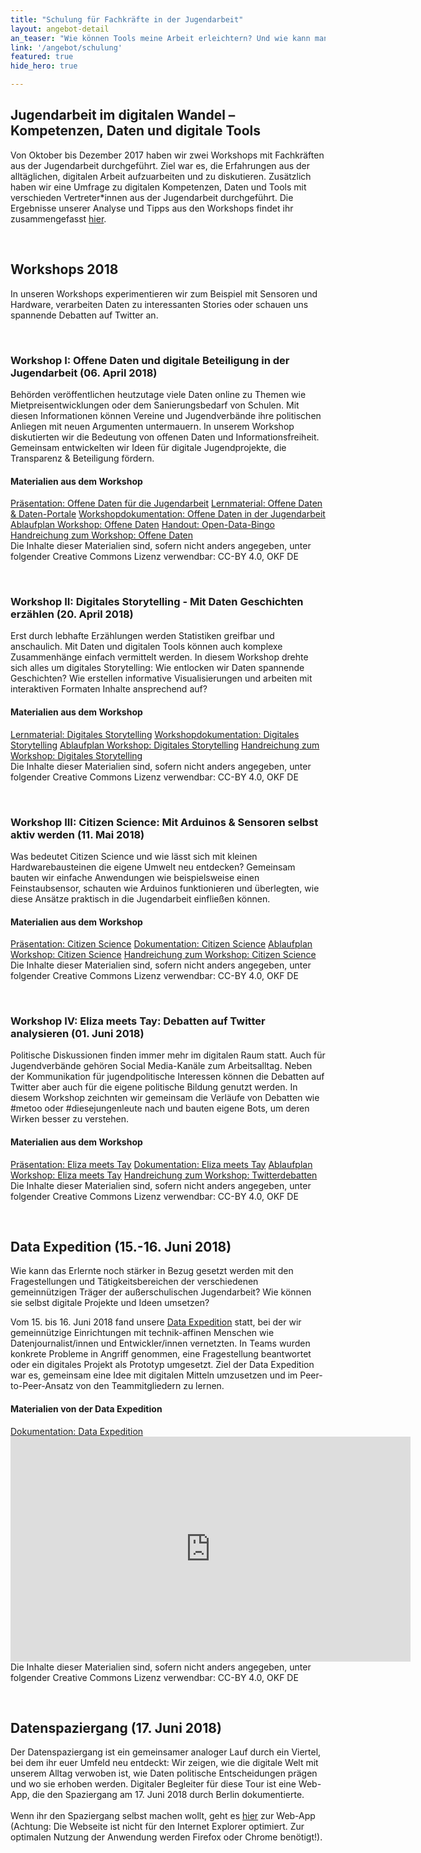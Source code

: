 ```yaml
---
title: "Schulung für Fachkräfte in der Jugendarbeit"
layout: angebot-detail
an_teaser: "Wie können Tools meine Arbeit erleichtern? Und wie kann man mit Daten gute Geschichten erzählen? Wir wollen Jugendverbände und gemeinnützige Organisationen in der Jugendarbeit auf dem Weg in die Digitalisierung begleiten: Dazu bieten wir verschiedene Workshops und Formate an, in denen wir mit digitalen Tools experimentieren und gemeinsam tiefer in die Welt der Daten eintauchen."
link: '/angebot/schulung'
featured: true
hide_hero: true

---
```

<h2>Jugendarbeit im digitalen Wandel – Kompetenzen, Daten und digitale Tools</h2>
<p>
	Von Oktober bis Dezember 2017 haben wir zwei Workshops mit Fachkräften aus der Jugendarbeit durchgeführt. Ziel war es, die Erfahrungen aus der alltäglichen, digitalen Arbeit aufzuarbeiten und zu diskutieren. Zusätzlich haben wir eine Umfrage zu digitalen Kompetenzen, Daten und Tools mit verschieden Vertreter*innen aus der Jugendarbeit durchgeführt. Die Ergebnisse unserer Analyse und Tipps aus den Workshops findet ihr zusammengefasst <a class="highlight-grey" href="https://bedarfsanalyse.demokratielabore.de">hier</a>.
</p><br>
<h2>Workshops 2018</h2>
<p>
	In unseren Workshops experimentieren wir zum Beispiel mit Sensoren und Hardware, verarbeiten Daten zu interessanten Stories oder schauen uns spannende Debatten auf Twitter an.
</p><br>

<h3>Workshop I: Offene Daten und digitale Beteiligung in der Jugendarbeit (06. April 2018)</h3>
<p>
Behörden veröffentlichen heutzutage viele Daten online zu Themen wie Mietpreisentwicklungen oder dem Sanierungsbedarf von Schulen. Mit diesen Informationen können Vereine und Jugendverbände ihre politischen Anliegen mit neuen Argumenten untermauern. In unserem Workshop diskutierten wir die Bedeutung von offenen Daten und Informationsfreiheit. Gemeinsam entwickelten wir Ideen für digitale Jugendprojekte, die Transparenz & Beteiligung fördern. <br>

<h4>Materialien aus dem Workshop</h4>
		    <a class="btn-download" href="/workshops/downloads/Demokratielabore_Präsentation_Offene-Daten-in-der-Jugendarbeit.pdf" download="/workshops/downloads/Demokratielabore_Präsentation_Offene-Daten-in-der-Jugendarbeit.pdf">Präsentation: Offene Daten für die Jugendarbeit</a>
                    <a class="btn-download" href="/workshops/downloads/Demokratielabore_Lernmaterial_OpenData-Portale.pdf" download="/workshops/downloads/Demokratielabore_Lernmaterial_OpenData-Portale.pdf">Lernmaterial: Offene Daten & Daten-Portale</a>
		    <a class="btn-download" href="/workshops/downloads/Demokratielabore_Dokumentation_Offene-Daten-in-der-Jugendarbeit.pdf" download="/workshops/downloads/Demokratielabore_Dokumentation_Offene-Daten-in-der-Jugendarbeit.pdf">Workshopdokumentation: Offene Daten in der Jugendarbeit</a>
		     <a class="btn-download" href="/workshops/downloads/Ablaufplan_Workshop_Offene_Daten_Jugendarbeit.pdf" download="/workshops/downloads/Ablaufplan_Workshop_Offene_Daten_Jugendarbeit.pdf">Ablaufplan Workshop: Offene Daten</a>
		     <a class="btn-download" href="/workshops/downloads/Handout_Open-Data-Bingo.docx" download="/workshops/downloads/Handout_Open-Data-Bingo.docx">Handout: Open-Data-Bingo</a>
		     <a class="btn-download" href="/workshops/downloads/Handreichung_Offene_Daten.pdf" download="/workshops/downloads/Handreichung_Offene_Daten.pdf">Handreichung zum Workshop: Offene Daten</a>
<br>
Die Inhalte dieser Materialien sind, sofern nicht anders angegeben, unter folgender Creative Commons Lizenz verwendbar: CC-BY 4.0, OKF DE
</p><br>

<h3>Workshop II: Digitales Storytelling - Mit Daten Geschichten erzählen (20. April 2018)</h3>
<p>
Erst durch lebhafte Erzählungen werden Statistiken greifbar und anschaulich. Mit Daten und digitalen Tools können auch komplexe Zusammenhänge einfach vermittelt werden. In diesem Workshop drehte sich alles um digitales Storytelling: Wie entlocken wir Daten spannende Geschichten? Wie erstellen informative Visualisierungen und arbeiten mit interaktiven Formaten Inhalte ansprechend auf? <br>

<h4>Materialien aus dem Workshop</h4>
                    <a class="btn-download" href="/workshops/downloads/Demokratielabore_Lernmaterial_Digitales-Storytelling.pdf" download="/workshops/downloads/Demokratielabore_Lernmaterial_Digitales-Storytelling.pdf">Lernmaterial: Digitales Storytelling</a>
		    <a class="btn-download" href="/workshops/downloads/Demokratielabore_Dokumentation_Digitales-Storytelling.pdf" download="/workshops/downloads/Demokratielabore_Dokumentation_Digitales-Storytelling.pdf">Workshopdokumentation: Digitales Storytelling</a>
		    <a class="btn-download" href="/workshops/downloads/Ablaufplan_Workshop_Digitales_Storytelling.pdf" download="/workshops/downloads/Ablaufplan_Workshop_Digitales_Storytelling.pdf">Ablaufplan Workshop: Digitales Storytelling</a>
		    <a class="btn-download" href="/workshops/downloads/Handreichung_digitales_Storytelling.pdf" download="/workshops/downloads/Handreichung_digitales_Storytelling.pdf">Handreichung zum Workshop: Digitales Storytelling</a>
<br>
Die Inhalte dieser Materialien sind, sofern nicht anders angegeben, unter folgender Creative Commons Lizenz verwendbar: CC-BY 4.0, OKF DE
</p><br>

<h3>Workshop III: Citizen Science: Mit Arduinos & Sensoren selbst aktiv werden (11. Mai 2018)</h3>
<p>
Was bedeutet Citizen Science und wie lässt sich mit kleinen Hardwarebausteinen die eigene Umwelt neu entdecken? Gemeinsam bauten wir einfache Anwendungen wie beispielsweise einen Feinstaubsensor, schauten wie Arduinos funktionieren und überlegten, wie diese Ansätze praktisch in die Jugendarbeit einfließen können. <br>

<h4>Materialien aus dem Workshop</h4>
		    <a class="btn-download" href="/workshops/downloads/Demokratielabore_Präsentation_Citizen-Science.pdf" download="/workshops/downloads/Demokratielabore_Präsentation_Citizen-Science.pdf">Präsentation: Citizen Science</a>
                    <a class="btn-download" href="/workshops/downloads/Demokratielabore_Dokumentation_Citizen-Science.pdf" download="/workshops/downloads/Demokratielabore_Dokumentation_Citizen-Science.pdf">Dokumentation: Citizen Science</a>
		    <a class="btn-download" href="/workshops/downloads/Ablaufplan_Workshop_Citizen_Science.pdf" download="/workshops/downloads/Ablaufplan_Workshop_Citizen_Science.pdf">Ablaufplan Workshop: Citizen Science</a>
		    <a class="btn-download" href="/workshops/downloads/Handreichung_Citizen_Science.pdf" download="/workshops/downloads/Handreichung_Citizen_Science.pdf">Handreichung zum Workshop: Citizen Science</a>
<br>
Die Inhalte dieser Materialien sind, sofern nicht anders angegeben, unter folgender Creative Commons Lizenz verwendbar: CC-BY 4.0, OKF DE
</p><br>

<h3>Workshop IV: Eliza meets Tay: Debatten auf Twitter analysieren (01. Juni 2018)</h3>
<p>
Politische Diskussionen finden immer mehr im digitalen Raum statt. Auch für Jugendverbände gehören Social Media-Kanäle zum Arbeitsalltag. Neben der Kommunikation für jugendpolitische Interessen können die Debatten auf Twitter aber auch für die eigene politische Bildung genutzt werden. In diesem Workshop zeichnten wir gemeinsam die Verläufe von Debatten wie #metoo oder #diesejungenleute nach und bauten eigene Bots, um deren Wirken besser zu verstehen. <br>
</p>

<h4>Materialien aus dem Workshop</h4>
<p>
    <a class="btn-download" href="/workshops/downloads/Demokratielabore_Präsentation_Eliza_meets_Tay.pdf" download="/workshops/downloads/Demokratielabore_Präsentation_Eliza_meets_Tay.pdf">Präsentation: Eliza meets Tay</a>
    <a class="btn-download" href="/workshops/downloads/Demokratielabore_Dokumentation_Eliza_meets_Tay.pdf" download="/workshops/downloads/Demokratielabore_Dokumentation_Eliza_meets_Tay.pdf">Dokumentation: Eliza meets Tay</a>
    <a class="btn-download" href="/workshops/downloads/Ablaufplan_Workshop_Twitterdebatten.pdf" download="/workshops/downloads/Ablaufplan_Workshop_Twitterdebatten.pdf">Ablaufplan Workshop: Eliza meets Tay</a>
	<a class="btn-download" href="/workshops/downloads/Handreichung_Twitterdebatten.pdf" download="/workshops/downloads/Handreichung_Twitterdebatten.pdf">Handreichung zum Workshop: Twitterdebatten</a>
<br>
Die Inhalte dieser Materialien sind, sofern nicht anders angegeben, unter folgender Creative Commons Lizenz verwendbar: CC-BY 4.0, OKF DE
</p><br>

<h2>Data Expedition (15.-16. Juni 2018)</h2>
<p>
	Wie kann das Erlernte noch stärker in Bezug gesetzt werden mit den Fragestellungen und Tätigkeitsbereichen der verschiedenen gemeinnützigen Träger der außerschulischen Jugendarbeit? Wie können sie selbst digitale Projekte und Ideen umsetzen?
</p>
<p>
	Vom 15. bis 16. Juni 2018 fand unsere <a class= "highlight-grey" href="https://dataexpedition.demokratielabore.de">Data Expedition</a> statt, bei der wir gemeinnützige Einrichtungen mit technik-affinen Menschen wie Datenjournalist/innen und Entwickler/innen vernetzten. In Teams wurden konkrete Probleme in Angriff genommen, eine Fragestellung beantwortet oder ein digitales Projekt als Prototyp umgesetzt. Ziel der Data Expedition war es, gemeinsam eine Idee mit digitalen Mitteln umzusetzen und im Peer-to-Peer-Ansatz von den Teammitgliedern zu lernen.
<br>
</p>

<h4>Materialien von der Data Expedition</h4>
<p>
	 <a class="btn-download" href="/workshops/downloads/Dokumentation_Data-Expedition_Demokratielabore.pdf" download="/workshops/downloads/Dokumentation_Data-Expedition_Demokratielabore.pdf">Dokumentation: Data Expedition</a>
<br>
<iframe class="embed-video" src="https://www.youtube-nocookie.com/embed/HMLI5aJ4qSg?rel=0&amp;ecver=2" width="640" height="360" frameborder="0" allow="autoplay; encrypted-media" allowfullscreen></iframe>
<br>
Die Inhalte dieser Materialien sind, sofern nicht anders angegeben, unter folgender Creative Commons Lizenz verwendbar: CC-BY 4.0, OKF DE
</p><br>

<h2>Datenspaziergang (17. Juni 2018)</h2>
<p>
	Der Datenspaziergang ist ein gemeinsamer analoger Lauf durch ein Viertel, bei dem ihr euer Umfeld neu entdeckt: Wir zeigen, wie die digitale Welt mit unserem Alltag verwoben ist, wie Daten politische Entscheidungen prägen und wo sie erhoben werden. Digitaler Begleiter für diese Tour ist eine Web-App, die den Spaziergang am 17. Juni 2018 durch Berlin dokumentierte. <br> <br>
	Wenn ihr den Spaziergang selbst machen wollt, geht es <a class= "highlight-grey" href="https://spaziergang.demokratielabore.de">hier</a> zur Web-App (Achtung: Die Webseite ist nicht für den Internet Explorer optimiert. Zur optimalen Nutzung der Anwendung werden Firefox oder Chrome benötigt!). <br><br>

<!--<div class="fond__grey-bright join__statement">
    <div class="container text-center">
        <div class="row">
            <h2>Ihr habt Fragen oder wollt noch mehr Infos?</h2>
            <h2> Dann meldet euch am besten bei Anna</h2>
            <div class="members justify-content-md-center">
                <a class="members-image-wrap" href="mailto:anna.alberts@okfn.de"><img class="img-circle member-avatar" alt="Anna Alberts" src="/img/avatars/anna.jpg"></a>
            </div>
<p>
    <span class="speaker-name"><a class="text__blue" href="mailto:anna.alberts@okfn.de">Anna Alberts</a> </span>Modulleiterin Fachkräfteschulung<br>anna.alberts@okfn.de
</p>
</div>
</div>
</div>-->
